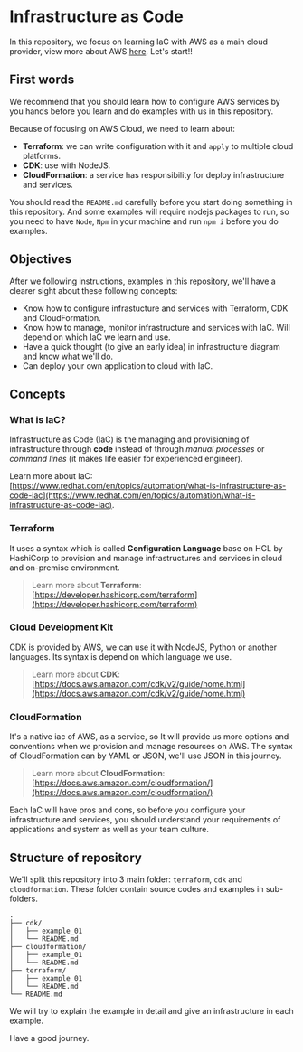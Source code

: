 # Infrastructure as Code

In this repository, we focus on learning IaC with AWS as a main cloud provider, view more about AWS [here](https://aws.amazon.com/about-aws/). Let's start!!

## First words
We recommend that you should learn how to configure AWS services by you hands before you learn and do examples with us in this repository.

Because of focusing on AWS Cloud, we need to learn about:
- **Terraform**: we can write configuration with it and `apply` to multiple cloud platforms.
- **CDK**: use with NodeJS.
- **CloudFormation**: a service has responsibility for deploy infrastructure and services.

You should read the `README.md` carefully before you start doing something in this repository. And some examples will require nodejs packages to run, so you need to have `Node`, `Npm` in your machine and run `npm i` before you do examples.

## Objectives
After we following instructions, examples in this repository, we'll have a clearer sight about these following concepts:
- Know how to configure infrastucture and services with Terraform, CDK and CloudFormation.
- Know how to manage, monitor infrastructure and services with IaC. Will depend on which IaC we learn and use.
- Have a quick thought (to give an early idea) in infrastructure diagram and know what we'll do.
- Can deploy your own application to cloud with IaC.

## Concepts
### What is IaC?
Infrastructure as Code (IaC) is the managing and provisioning of infrastructure through **code** instead of through *manual processes* or *command lines* (it makes life easier for experienced engineer).

Learn more about IaC: [https://www.redhat.com/en/topics/automation/what-is-infrastructure-as-code-iac](https://www.redhat.com/en/topics/automation/what-is-infrastructure-as-code-iac).

### Terraform
It uses a syntax which is called **Configuration Language** base on HCL by HashiCorp to provision and manage infrastructures and services in cloud and on-premise environment.

> Learn more about **Terraform**: [https://developer.hashicorp.com/terraform](https://developer.hashicorp.com/terraform)

### Cloud Development Kit
CDK is provided by AWS, we can use it with NodeJS, Python or another languages. Its syntax is depend on which language we use.

> Learn more about **CDK**: [https://docs.aws.amazon.com/cdk/v2/guide/home.html](https://docs.aws.amazon.com/cdk/v2/guide/home.html)

### CloudFormation
It's a native iac of AWS, as a service, so It will provide us more options and conventions when we provision and manage resources on AWS. The syntax of CloudFormation can by YAML or JSON, we'll use JSON in this journey.

> Learn more about **CloudFormation**: [https://docs.aws.amazon.com/cloudformation/](https://docs.aws.amazon.com/cloudformation/)

Each IaC will have pros and cons, so before you configure your infrastructure and services, you should understand your requirements of applications and system as well as your team culture.

## Structure of repository
We'll split this repository into 3 main folder: `terraform`, `cdk` and `cloudformation`. These folder contain source codes and examples in sub-folders.

```
.
├── cdk/
│   ├── example_01
│   └── README.md
├── cloudformation/
│   ├── example_01
│   └── README.md
├── terraform/
│   ├── example_01
│   └── README.md
└── README.md
```

We will try to explain the example in detail and give an infrastructure in each example.

Have a good journey.